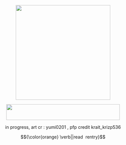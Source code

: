 <p align="center"> <img src="https://files.catbox.moe/46csne.webp" width="300" height="300"/></p>
<p align="center"> <img src="https://64.media.tumblr.com/6a31152b717981b705bf5f82dc039ead/6068dd1e79015495-3e/s1280x1920/9698fd15eb866ba21be7e168714ccf5f914e93ca.gifv" width="360" height="50"/></p>
<p align="center"> in progress, art cr : yumi0201 , pfp  credit krait_krizp536
<p align="center"> <td>$${\color{orange} \verb||read ‎ rentry}$$</td>
 
